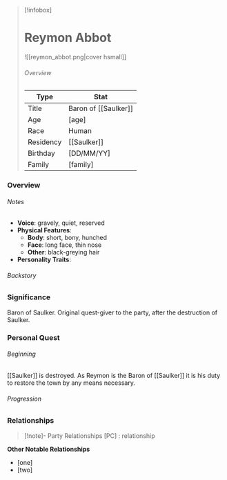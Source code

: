 > [!infobox]
> # Reymon Abbot
> ![[reymon_abbot.png|cover hsmall]]
> ###### Overview
> | Type | Stat |
> | ---- | ---- |
> | Title | Baron of [[Saulker]] |
> | Age | [age] |
> | Race | Human |
> | Residency | [[Saulker]] |
> | Birthday | [DD/MM/YY] |
> | Family | [family] |

### Overview
###### Notes
- **Voice**: gravely, quiet, reserved
- **Physical Features**: 
	- **Body**: short, bony, hunched
	- **Face**: long face, thin nose
	- **Other**: black-greying hair
- **Personality Traits**:

###### Backstory


### Significance
Baron of Saulker. Original quest-giver to the party, after the destruction of Saulker.

### Personal Quest
###### Beginning
[[Saulker]] is destroyed. As Reymon is the Baron of [[Saulker]] it is his duty to restore the town by any means necessary.
###### Progression


### Relationships
> [!note]- Party Relationships
> [PC] : relationship

**Other Notable Relationships**
- [one]
- [two]